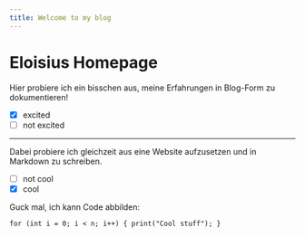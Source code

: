 ```yaml
---
title: Welcome to my blog
---
```


# Eloisius Homepage
Hier probiere ich ein bisschen aus, meine Erfahrungen in Blog-Form zu dokumentieren!

- [x]   excited
- [ ]   not excited

***

Dabei probiere ich gleichzeit aus eine Website aufzusetzen und in Markdown zu schreiben.

- [ ]   not cool
- [x]   cool

Guck mal, ich kann Code abbilden:


`for (int i = 0; i < n; i++) {
   print("Cool stuff");
}`